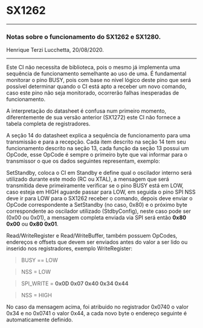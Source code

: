 # SX1262

---------------------------

### Notas sobre o funcionamento do SX1262 e SX1280.

Henrique Terzi Lucchetta, 20/08/2020.

----------------------------

Este CI não necessita de biblioteca, pois o mesmo já implementa uma sequência de funcionamento semelhante ao uso de uma. É fundamental monitorar o pino BUSY, pois com base no nivel lógico deste pino que será possível determinar quando o CI está apto a receber um novo comando, caso este pino não seja monitorado, ocorrerão falhas inesperadas de funcionamento.

A interpretação do datasheet é confusa num primeiro momento, diferentemente de sua versão anterior (SX1272) este CI não fornece a tabela completa de registradores.

A seção 14 do datasheet explica a sequência de funcionamento para uma transmissão e para a recepção. Cada item descrito na seção 14 tem seu funcionamento descrito na seção 13, cada função da seção 13 possui um OpCode, esse OpCode é sempre o primeiro byte que vai informar para o transmissor o que os dados seguintes representam, exemplo:

SetStandby, coloca o CI em Standby e define qual o oscilador interno será utilizado durante este modo (RC ou XTAL), a mensagem que será transmitida deve primeiramente verificar se o pino BUSY está em LOW, caso esteja em HIGH aguarde passar para LOW, em seguida o pino SPI NSS deve ir para LOW para o SX1262 receber o comando, depois deve enviar o OpCode correspondente a SetStandby (no caso, 0x80) e o próximo byte correspondente ao oscilador utilizado (StdbyConfig), neste caso pode ser (0x00 ou 0x01), a mensagem completa enviada via SPI será então **0x80 0x00** ou **0x80 0x01**.

Read/WriteRegister e Read/WriteBuffer, também possuem OpCodes, endereços e offsets que devem ser enviados antes do valor a ser lido ou inserido nos registradores, exemplo WriteRegister:

 > BUSY == LOW
 
 > NSS = LOW
 
 > SPI_WRITE = **0x0D 0x07 0x40 0x34 0x44**
 
 > NSS = HIGH
 
 No caso da mensagem acima, foi atribuido no registrador 0x0740 o valor 0x34 e no 0x0741 o valor 0x44, a cada novo byte o endereço seguinte é automaticamente definido.
